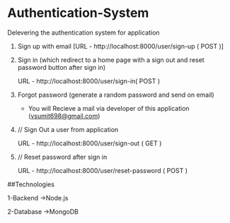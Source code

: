 # Authentication-System
Delevering the authentication system for application


1.  Sign up with email [URL - http://localhost:8000/user/sign-up ( POST )]

2.  Sign in (which redirect to a home page with a sign out and reset password button after sign in)
    
    URL - http://localhost:8000/user/sign-in( POST )

3.  Forgot password (generate a random password and send on email)

    * You will Recieve a  mail via developer of this application (vsumit698@gmail.com)


4.  // Sign Out a user from application

    URL - http://localhost:8000/user/sign-out ( GET )
    
5.  // Reset password after sign in

    URL - http://localhost:8000/user/reset-password  ( POST )
    
##Technologies

1-Backend ->Node.js 

2-Database ->MongoDB
